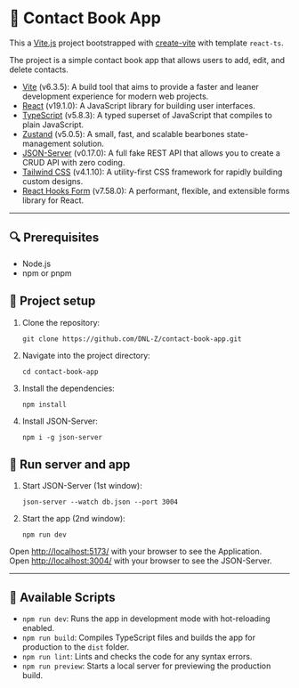 # 📇 Contact Book App

This a [Vite.js](https://vitejs.dev/) project bootstrapped with [create-vite](https://vite.dev/guide/) with template
`react-ts`.

The project is a simple contact book app that allows users to add, edit, and delete contacts.

- [Vite](https://vitejs.dev/) (v6.3.5): A build tool that aims to provide a faster and leaner development experience for
  modern web projects.
- [React](https://reactjs.org/) (v19.1.0): A JavaScript library for building user interfaces.
- [TypeScript](https://www.typescriptlang.org/) (v5.8.3): A typed superset of JavaScript that compiles to plain
  JavaScript.
- [Zustand](https://zustand-demo.pmnd.rs/) (v5.0.5): A small, fast, and scalable bearbones state-management solution.
- [JSON-Server](https://github.com/typicode/json-server) (v0.17.0): A full fake REST API that allows you to create a
  CRUD API with zero coding.
- [Tailwind CSS](https://tailwindcss.com/) (v4.1.10): A utility-first CSS framework for rapidly building custom designs.
- [React Hooks Form](https://react-hook-form.com/) (v7.58.0): A performant, flexible, and extensible forms library for
  React.

---

## 🔍 Prerequisites

- Node.js
- npm or pnpm

## 📂 Project setup

1. Clone the repository:

   ```
   git clone https://github.com/DNL-Z/contact-book-app.git
   ```

2. Navigate into the project directory:

   ```
   cd contact-book-app
   ```

3. Install the dependencies:

   ```
   npm install
   ```

4. Install JSON-Server:
   ```
   npm i -g json-server
   ```

## 🚀 Run server and app

1. Start JSON-Server (1st window):
   ```
   json-server --watch db.json --port 3004
   ```
2. Start the app (2nd window):
   ```
   npm run dev
   ```

Open [http://localhost:5173/](http://localhost:5173/) with your browser to see the Application. <br>
Open [http://localhost:3004/](http://localhost:3004/) with your browser to see the JSON-Server.

---

## 📜 Available Scripts

- `npm run dev`: Runs the app in development mode with hot-reloading enabled.
- `npm run build`: Compiles TypeScript files and builds the app for production to the `dist` folder.
- `npm run lint`: Lints and checks the code for any syntax errors.
- `npm run preview`: Starts a local server for previewing the production build.
